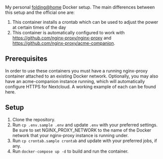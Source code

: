 My personal [folding@home](https://foldingathome.org/) Docker setup. The main differences between this setup and the official one are:
1. This container installs a crontab which can be used to adjust the power at certain times of the day
2. This container is automatically configured to work with https://github.com/nginx-proxy/nginx-proxy and https://github.com/nginx-proxy/acme-companion.

## Prerequisites
In order to use these containers you must have a running nginx-proxy container attached to an existing Docker network. Optionally, you may also have an acme-companion instance running, which will automatically configure HTTPS for Nextcloud. A working example of each can be found here.

## Setup
1. Clone the repository.
2. Run `cp .env.sample .env` and update `.env` with your preferred settings. Be sure to set NGINX_PROXY_NETWORK to the name of the Docker network that your nginx-proxy instance is running under.
3. Run `cp crontab.sample crontab` and update with your preferred jobs, if any.
4. Run `docker-compose up -d` to build and run the container.
